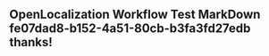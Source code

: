 <properties
ms.topic="hero-topic"
ms.test1="hero-topic"
ms.test2="test"/>

## OpenLocalization Workflow Test MarkDown fe07dad8-b152-4a51-80cb-b3fa3fd27edb thanks!
